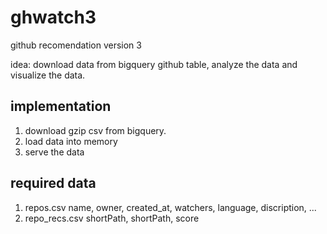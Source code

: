 # ghwatch3
github recomendation version 3

idea: download data from bigquery github table, analyze the data 
 and visualize the data.

## implementation
1. download gzip csv from bigquery. 
1. load data into memory
1. serve the data

## required data
1. repos.csv
	name, owner, created_at, watchers, language, discription, ...
1. repo_recs.csv
    shortPath, shortPath, score
